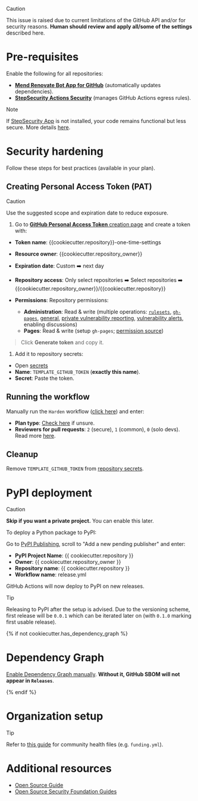<!--
SPDX-FileCopyrightText: © 2025 open-nudge <https://github.com/open-nudge>
SPDX-FileContributor: szymonmaszke <github@maszke.co>

SPDX-License-Identifier: Apache-2.0
-->

<!-- pyml disable-num-lines 100 line-length,single-title,single-h1 -->

> [!CAUTION]
> This issue is raised due to current limitations of the GitHub API and/or for security reasons.
> __Human should review and apply all/some of the settings__ described here.

# Pre-requisites

Enable the following for all repositories:

- __[Mend Renovate Bot App for GitHub](https://github.com/marketplace/renovate)__ (automatically updates dependencies).
- __[StepSecurity Actions Security](https://github.com/apps/stepsecurity-actions-security)__ (manages GitHub Actions egress rules).

> [!NOTE]
> If [StepSecurity App](https://github.com/apps/stepsecurity-actions-security) is not installed, your code remains functional but less secure. More details [here](https://github.com/step-security/harden-runner).

# Security hardening

Follow these steps for best practices (available in your plan).

## Creating Personal Access Token (PAT)

> [!CAUTION]
> Use the suggested scope and expiration date to reduce exposure.

1. Go to [__GitHub Personal Access Token__ creation page](https://github.com/settings/personal-access-tokens/new) and create a token with:

- __Token name__: {{cookiecutter.repository}}-one-time-settings

- __Resource owner__: {{cookiecutter.repository_owner}}

- __Expiration date__: Custom ➡️ next day

- __Repository access__: Only select repositories ➡️ Select repositories ➡️ {{cookiecutter.repository_owner}}/{{cookiecutter.repository}}

- __Permissions__: Repository permissions:

  - __Administration__: Read & write (multiple operations: [`rulesets`](https://docs.github.com/en/rest/repos/rules?apiVersion=2022-11-28#create-a-repository-ruleset), [`gh-pages`](https://docs.github.com/en/rest/pages/pages?apiVersion=2022-11-28#create-a-github-pages-site), [general](https://docs.github.com/en/rest/repos/repos?apiVersion=2022-11-28#update-a-repository), [private vulnerability reporting](https://docs.github.com/en/rest/repos/repos?apiVersion=2022-11-28#enable-private-vulnerability-reporting-for-a-repository), [vulnerability alerts](https://docs.github.com/en/rest/repos/repos?apiVersion=2022-11-28#enable-vulnerability-alerts), enabling discussions)
  - __Pages__: Read & write (setup `gh-pages`; [permission source](https://docs.github.com/en/rest/pages/pages?apiVersion=2022-11-28#create-a-github-pages-site))

> Click __Generate token__ and copy it.

1. Add it to repository secrets:

- Open [secrets](https://github.com/{{cookiecutter.repository_owner}}/{{cookiecutter.repository}}/settings/secrets/actions/new)
- __Name__: `TEMPLATE_GITHUB_TOKEN` (__exactly this name__).
- __Secret__: Paste the token.

## Running the workflow

Manually run the `Harden` workflow ([click here](https://github.com/{{cookiecutter.repository_owner}}/{{cookiecutter.repository}}/actions/workflows/harden.yml)) and enter:

- __Plan type__: [Check here](https://docs.github.com/en/get-started/learning-about-github/githubs-plans) if unsure.
- __Reviewers for pull requests__: `2` (secure), `1` (common), `0` (solo devs). Read more [here](https://github.com/ossf/scorecard/blob/main/docs/checks.md#branch-protection).

## Cleanup

Remove `TEMPLATE_GITHUB_TOKEN` from [repository secrets](https://github.com/{{cookiecutter.repository_owner}}/{{cookiecutter.repository}}/settings/secrets/actions).

# PyPI deployment

> [!CAUTION]
> __Skip if you want a private project.__ You can enable this later.

To deploy a Python package to PyPI:

Go to [PyPI Publishing](https://pypi.org/manage/account/publishing/), scroll to "Add a new pending publisher" and enter:

- __PyPI Project Name__: {{ cookiecutter.repository }}
- __Owner__: {{ cookiecutter.repository_owner }}
- __Repository name__: {{ cookiecutter.repository }}
- __Workflow name__: release.yml

GitHub Actions will now deploy to PyPI on new releases.

> [!TIP]
> Releasing to PyPI after the setup is advised. Due to the versioning scheme, first release will be `0.0.1` which can be iterated later on (with `0.1.0` marking first usable release).

{% if not cookiecutter.has_dependency_graph %}

# Dependency Graph

[Enable Dependency Graph manually](https://github.com/{{cookiecutter.repository_owner}}/{{cookiecutter.repository}}/settings/security_analysis). __Without it, GitHub SBOM will not appear in `Releases`__.

{% endif %}

# Organization setup

> [!TIP]
> Refer to [this guide](https://docs.github.com/en/communities/setting-up-your-project-for-healthy-contributions/creating-a-default-community-health-file) for community health files (e.g. `funding.yml`).

# Additional resources

- [Open Source Guide](https://opensource.guide/)
- [Open Source Security Foundation Guides](https://openssf.org/resources/guides/)
